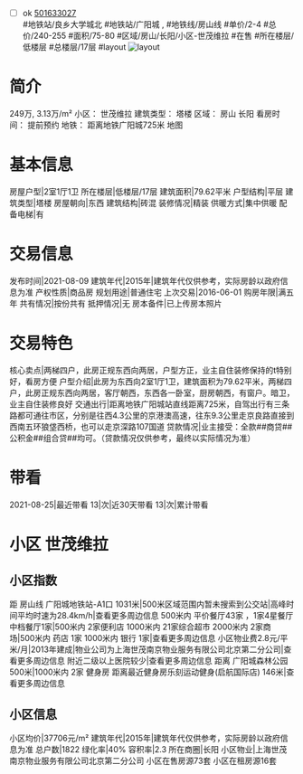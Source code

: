- [ ] ok [501633027](https://bj.5i5j.com/ershoufang/501633027.html)  
 #地铁站/良乡大学城北 #地铁站/广阳城 ,  #地铁线/房山线
#单价/2-4 #总价/240-255 #面积/75-80   #区域/房山/长阳/小区-世茂维拉 #在售 #所在楼层/低楼层 #总楼层/17层 #layout 
![layout](http://image2a.5i5j.com/scm/HOUSE_CUSTOMER/6e4c41cea7e2405baf6a53dc53ca2dc8.jpg_P5.jpg) 
# 简介 
 249万,  3.13万/m² 
小区： 世茂维拉
建筑类型： 塔楼
区域： 房山 长阳
看房时间： 提前预约
地铁： 距离地铁广阳城725米 地图
# 基本信息 
 房屋户型|2室1厅1卫
所在楼层|低楼层/17层
建筑面积|79.62平米
户型结构|平层
建筑类型|塔楼
房屋朝向|东西
建筑结构|砖混
装修情况|精装
供暖方式|集中供暖
配备电梯|有
# 交易信息 
 发布时间|2021-08-09
建筑年代|2015年|建筑年代仅供参考，实际房龄以政府信息为准
产权性质|商品房
规划用途|普通住宅
上次交易|2016-06-01
购房年限|满五年
共有情况|按份共有
抵押情况|无
房本备件|已上传房本照片
# 交易特色 
 核心卖点|两梯四户，此房正规东西向两居，户型方正，业主自住装修保持的t特别好，看房方便
户型介绍|此房为东西向2室1厅1卫，建筑面积为79.62平米，两梯四户，此房正规东西向两居，客厅朝西，东西各一卧室，厨房朝西，有窗户。暗卫，业主自住装修良好
交通出行|距离地铁广阳城站直线距离725米，自驾出行有三条路都可通往市区，分别是往西4.3公里的京港澳高速，往东9.3公里走京良路直接到西南五环狼垡西桥，也可以走京深路107国道
贷款情况|业主接受：全款##商贷##公积金##组合贷##均可。（贷款情况仅供参考，最终以实际情况为准）
# 带看 
 2021-08-25|最近带看	 13|次|近30天带看	 13|次|累计带看
# 小区 世茂维拉
## 小区指数 
 距 房山线 广阳城地铁站-A1口 1031米|500米区域范围内暂未搜索到公交站|高峰时间平均时速为28.4km/h|查看更多周边信息
500米内 平价餐厅43家 ，1家4星餐厅
中档餐厅1家|500米内 2家便利店
1000米内 21家综合超市
2000米内 2家商场|500米内 药店 1家
1000米内 银行 1家|查看更多周边信息
小区物业费2.8元/平米/月|2013年建成|物业公司为上海世茂南京物业服务有限公司北京第二分公司|查看更多周边信息
附近二级以上医院较少|查看更多周边信息
距离 广阳城森林公园 500米|1000米内 2家 健身房
距离最近健身房乐刻运动健身(启航国际店) 146米|查看更多周边信息
## 小区信息 
 小区均价|37706元/m²
建筑年代|2015年|建筑年代仅供参考，实际房龄以政府信息为准
总户数|1822
绿化率|40%
容积率|2.3
所在商圈|长阳
小区物业|上海世茂南京物业服务有限公司北京第二分公司
小区在售房源73套
小区在租房源16套

